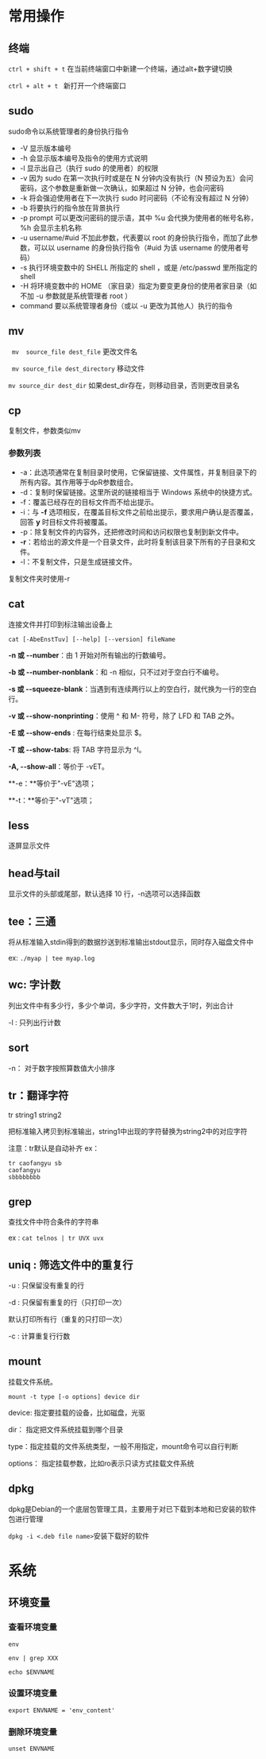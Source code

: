 # 常用操作

## 终端

`ctrl + shift + t` 		 在当前终端窗口中新建一个终端，通过alt+数字键切换

`ctrl + alt + t `		  	新打开一个终端窗口

## sudo

sudo命令以系统管理者的身份执行指令

- -V 显示版本编号
- -h 会显示版本编号及指令的使用方式说明
- -l 显示出自己（执行 sudo 的使用者）的权限
- -v 因为 sudo 在第一次执行时或是在 N 分钟内没有执行（N 预设为五）会问密码，这个参数是重新做一次确认，如果超过 N 分钟，也会问密码
- -k 将会强迫使用者在下一次执行 sudo 时问密码（不论有没有超过 N 分钟）
- -b 将要执行的指令放在背景执行
- -p prompt 可以更改问密码的提示语，其中 %u 会代换为使用者的帐号名称， %h 会显示主机名称
- -u username/#uid 不加此参数，代表要以 root 的身份执行指令，而加了此参数，可以以 username 的身份执行指令（#uid 为该 username 的使用者号码）
- -s 执行环境变数中的 SHELL 所指定的 shell ，或是 /etc/passwd 里所指定的 shell
- -H 将环境变数中的 HOME （家目录）指定为要变更身份的使用者家目录（如不加 -u 参数就是系统管理者 root ）
- command 要以系统管理者身份（或以 -u 更改为其他人）执行的指令

## mv

` mv  source_file dest_file` 	更改文件名

` mv source_file dest_directory`		移动文件

`mv source_dir dest_dir` 	如果dest_dir存在，则移动目录，否则更改目录名

## cp

复制文件，参数类似mv

### 参数列表

- -a：此选项通常在复制目录时使用，它保留链接、文件属性，并复制目录下的所有内容。其作用等于dpR参数组合。
- -d：复制时保留链接。这里所说的链接相当于 Windows 系统中的快捷方式。
- -f：覆盖已经存在的目标文件而不给出提示。
- -i：与 **-f** 选项相反，在覆盖目标文件之前给出提示，要求用户确认是否覆盖，回答 **y** 时目标文件将被覆盖。
- -p：除复制文件的内容外，还把修改时间和访问权限也复制到新文件中。
- **-r**：若给出的源文件是一个目录文件，此时将复制该目录下所有的子目录和文件。
- -l：不复制文件，只是生成链接文件。

复制文件夹时使用-r

## cat

连接文件并打印到标注输出设备上

```
cat [-AbeEnstTuv] [--help] [--version] fileName
```

**-n 或 --number**：由 1 开始对所有输出的行数编号。

**-b 或 --number-nonblank**：和 -n 相似，只不过对于空白行不编号。

**-s 或 --squeeze-blank**：当遇到有连续两行以上的空白行，就代换为一行的空白行。

**-v 或 --show-nonprinting**：使用 ^ 和 M- 符号，除了 LFD 和 TAB 之外。

**-E 或 --show-ends** : 在每行结束处显示 $。

**-T 或 --show-tabs**: 将 TAB 字符显示为 ^I。

**-A, --show-all**：等价于 -vET。

**-e：**等价于"-vE"选项；

**-t：**等价于"-vT"选项；

## less

逐屏显示文件

## head与tail

显示文件的头部或尾部，默认选择 10 行，-n选项可以选择函数

## tee：三通

将从标准输入stdin得到的数据抄送到标准输出stdout显示，同时存入磁盘文件中

ex: `./myap | tee myap.log `

## wc: 字计数

列出文件中有多少行，多少个单词，多少字符，文件数大于1时，列出合计

-l : 只列出行计数

## sort

-n： 对于数字按照算数值大小排序

## tr：翻译字符

tr string1 string2

把标准输入拷贝到标准输出，string1中出现的字符替换为string2中的对应字符

注意：tr默认是自动补齐  ex：

```
tr caofangyu sb
caofangyu 
sbbbbbbbb 
```

## grep

查找文件中符合条件的字符串

ex : `cat telnos | tr UVX uvx `

## uniq : 筛选文件中的重复行

-u : 只保留没有重复的行

-d : 只保留有重复的行（只打印一次）

默认打印所有行（重复的只打印一次）

-c : 计算重复行行数

## mount

挂载文件系统。

`mount -t type [-o options] device dir`

device: 指定要挂载的设备，比如磁盘，光驱

dir： 指定把文件系统挂载到哪个目录

type：指定挂载的文件系统类型，一般不用指定，mount命令可以自行判断

options： 指定挂载参数，比如ro表示只读方式挂载文件系统


## dpkg

dpkg是Debian的一个底层包管理工具，主要用于对已下载到本地和已安装的软件包进行管理

`dpkg -i <.deb file name>`安装下载好的软件

# 系统

## 环境变量

### 查看环境变量

`env` 

`env | grep XXX`

`echo $ENVNAME`

### 设置环境变量

`export ENVNAME = 'env_content'`

### 删除环境变量

`unset ENVNAME`
